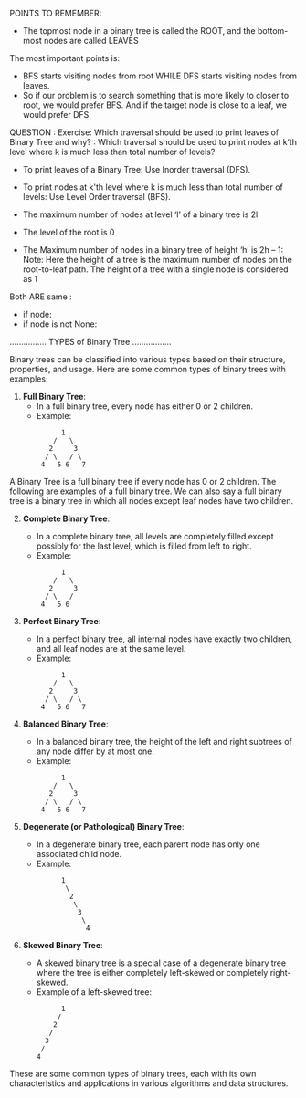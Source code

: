 POINTS TO REMEMBER: 

- The topmost node in a binary tree is called the ROOT, and the bottom-most nodes are called LEAVES

The most important points is: 

- BFS starts visiting nodes from root WHILE DFS starts visiting nodes from leaves. 
- So if our problem is to search something that is more likely to closer to root, we would prefer BFS. And if the target node is close to a leaf, we would prefer DFS.


QUESTION : Exercise: Which traversal should be used to print leaves of Binary Tree and why? 
         : Which traversal should be used to print nodes at k’th level where k is much less than total number of levels? 

- To print leaves of a Binary Tree: Use Inorder traversal (DFS).
- To print nodes at k'th level where k is much less than total number of levels: Use Level Order traversal (BFS).


 - The maximum number of nodes at level ‘l’ of a binary tree is 2l
 - The level of the root is 0
 - The Maximum number of nodes in a binary tree of height ‘h’ is 2h – 1:  Note: Here the height of a tree is the maximum number of nodes on the root-to-leaf path. The height of a tree with a single node is considered as 1


Both ARE same : 
- if node:
- if node is not None:




................ TYPES of Binary Tree .................

Binary trees can be classified into various types based on their structure, properties, and usage. Here are some common types of binary trees with examples:

1. **Full Binary Tree**:
   - In a full binary tree, every node has either 0 or 2 children.
   - Example:
     ```
           1
         /   \
        2     3
       / \   / \
      4   5 6   7
     ```

A Binary Tree is a full binary tree if every node has 0 or 2 children. The following are examples of a full binary tree. We can also say a full binary tree is a binary tree in which all nodes except leaf nodes have two children.


2. **Complete Binary Tree**:
   - In a complete binary tree, all levels are completely filled except possibly for the last level, which is filled from left to right.
   - Example:
     ```
           1
         /   \
        2     3
       / \   /
      4   5 6
     ```

3. **Perfect Binary Tree**:
   - In a perfect binary tree, all internal nodes have exactly two children, and all leaf nodes are at the same level.
   - Example:
     ```
           1
         /   \
        2     3
       / \   / \
      4   5 6   7
     ```

4. **Balanced Binary Tree**:
   - In a balanced binary tree, the height of the left and right subtrees of any node differ by at most one.
   - Example:
     ```
           1
         /   \
        2     3
       / \   / \
      4   5 6   7
     ```

5. **Degenerate (or Pathological) Binary Tree**:
   - In a degenerate binary tree, each parent node has only one associated child node.
   - Example:
     ```
           1
            \
             2
              \
               3
                \
                 4
     ```

6. **Skewed Binary Tree**:
   - A skewed binary tree is a special case of a degenerate binary tree where the tree is either completely left-skewed or completely right-skewed.
   - Example of a left-skewed tree:
     ```
           1
          /
         2
        /
       3
      /
     4
     ```

These are some common types of binary trees, each with its own characteristics and applications in various algorithms and data structures.
